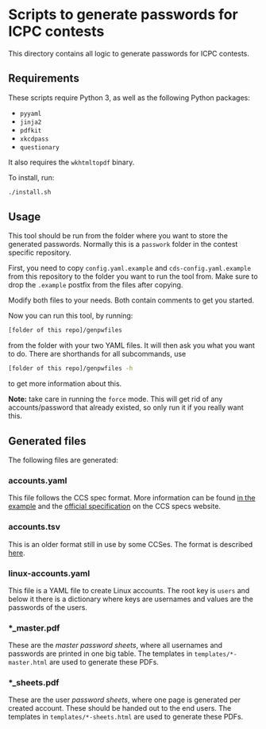 # Scripts to generate passwords for ICPC contests

This directory contains all logic to generate passwords for ICPC contests.

## Requirements

These scripts require Python 3, as well as the following Python packages:

* `pyyaml`
* `jinja2`
* `pdfkit`
* `xkcdpass`
* `questionary`

It also requires the `wkhtmltopdf` binary.

To install, run:

```bash
./install.sh
```

## Usage

This tool should be run from the folder where you want to store the generated passwords.
Normally this is a `passwork` folder in the contest specific repository.

First, you need to copy `config.yaml.example` and `cds-config.yaml.example` from this repository to the folder you want
to run the tool from.
Make sure to drop the `.example` postfix from the files after copying.

Modify both files to your needs. Both contain comments to get you started.

Now you can run this tool, by running:

```bash
[folder of this repo]/genpwfiles
```

from the folder with your two YAML files. It will then ask you what you want to do.
There are shorthands for all subcommands, use

```bash
[folder of this repo]/genpwfiles -h
```

to get more information about this.

**Note:** take care in running the `force` mode. This will get rid of any accounts/password that already existed, so
only run it if you really want this.

## Generated files

The following files are generated:

### accounts.yaml

This file follows the CCS spec format. More information can be
found [in the example](https://ccs-specs.icpc.io/draft/contest_package#accountsyaml) and
the [official specification](https://ccs-specs.icpc.io/draft/contest_api#accounts) on the CCS specs website.

### accounts.tsv

This is an older format still in use by some CCSes.
The format is described [here](https://ccs-specs.icpc.io/2020-03/ccs_system_requirements#accountstsv).

### linux-accounts.yaml

This file is a YAML file to create Linux accounts. The root key is `users` and below it there is a dictionary where keys
are usernames and values are the passwords of the users.

### *_master.pdf

These are the _master password sheets_, where all usernames and passwords are printed in one big table.
The templates in `templates/*-master.html` are used to generate these PDFs.

### *_sheets.pdf

These are the user _password sheets_, where one page is generated per created account.
These should be handed out to the end users.
The templates in `templates/*-sheets.html` are used to generate these PDFs.
